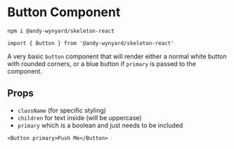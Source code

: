 # Button Component

`npm i @andy-wynyard/skeleton-react`

`import { Button } from '@andy-wynyard/skeleton-react'`

A very basic `button` component that will render either a normal white button with rounded corners, or a blue button if `primary` is passed to the component.

## Props

- `className` (for specific styling)
- `children` for text inside (will be uppercase)
- `primary` which is a boolean and just needs to be included

`<Button primary>Push Me</Button>`
